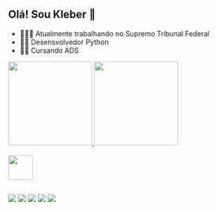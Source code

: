 ## Olá! Sou Kleber 👋


- 👨🏻‍💼 Atualmente trabalhando no Supremo Tribunal Federal
- 🧑‍💻 Desensvolvedor Python
- 👨‍💻 Cursando ADS
  
<div>
  <a href="https://beacons.ai/kleberADS4060">
  <img height="170em" src="https://github-readme-stats.vercel.app/api?username=kleberADS4060&sohw_icons=true&theme=dark&incluede_a11_commits=true&count_private=true"/>
  <img height="170em" src="https://github-readme-stats.vercel.app/api/top-langs/?username=kleberADS4060&layout=compact&langs_count=16&theme=dark"/>
</div>
  
<div style="display: inline_block"><br>
  <img height="50em" src="https://cdn.jsdelivr.net/gh/devicons/devicon@latest/icons/python/python-original.svg" />
</div>

##

<div>
   <a href="https://www.linkedin.com/in/kleber-nelson-b8a4336a" target="_blank"><img src="https://img.shields.io/badge/LinkedIn-0077B5?style=for-the-badge&logo=linkedin&logoColor=white" target="_blank"></a>
   <a href= "mailto:kleber.nelson12@gmail.com"><img src="https://img.shields.io/badge/Gmail-D14836?style=for-the-badge&logo=gmail&logoColor=white" target="_blank"></a>
   <a href="https://www.instagram.com/kleber_akay" target="_blank"><img src="https://img.shields.io/badge/Instagram-E4405F?style=for-the-badge&logo=instagram&logoColor=white" target="_blank"></a>
   <a href="https://www.facebook.com/kleber.nelson.3" target="_blank"><img src="https://img.shields.io/badge/Facebook-1877F2?style=for-the-badge&logo=facebook&logoColor=white" target"_blank"></a> 
   <a href="https://github.com/KleberADS4060" target="_blank"><img src="https://img.shields.io/badge/GitHub-100000?style=for-the-badge&logo=github&logoColor=white" target"_blank"></a>  
</div>
